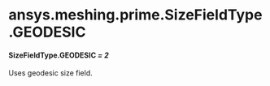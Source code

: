 <a id="ansys-meshing-prime-sizefieldtype-geodesic"></a>

# ansys.meshing.prime.SizeFieldType.GEODESIC

<a id="ansys.meshing.prime.SizeFieldType.GEODESIC"></a>

#### SizeFieldType.GEODESIC *= 2*

Uses geodesic size field.

<!-- !! processed by numpydoc !! -->
